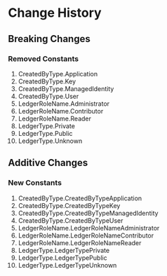 # Change History

## Breaking Changes

### Removed Constants

1. CreatedByType.Application
1. CreatedByType.Key
1. CreatedByType.ManagedIdentity
1. CreatedByType.User
1. LedgerRoleName.Administrator
1. LedgerRoleName.Contributor
1. LedgerRoleName.Reader
1. LedgerType.Private
1. LedgerType.Public
1. LedgerType.Unknown

## Additive Changes

### New Constants

1. CreatedByType.CreatedByTypeApplication
1. CreatedByType.CreatedByTypeKey
1. CreatedByType.CreatedByTypeManagedIdentity
1. CreatedByType.CreatedByTypeUser
1. LedgerRoleName.LedgerRoleNameAdministrator
1. LedgerRoleName.LedgerRoleNameContributor
1. LedgerRoleName.LedgerRoleNameReader
1. LedgerType.LedgerTypePrivate
1. LedgerType.LedgerTypePublic
1. LedgerType.LedgerTypeUnknown
